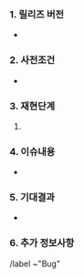 ### 1. 릴리즈 버전
<!-- 결함이 발생한 제품의 릴리즈 버전 -->
- 

### 2. 사전조건
<!-- 결함이 발생한 환경 -->
- 

### 3. 재현단계
<!-- 결함 발생 과정 서술 -->
1. 

### 4. 이슈내용
<!-- 결함 내용 서술 -->
- 

### 5. 기대결과
<!-- 정상 동작 시 기대되는 결과 서술 -->
- 

### 6. 추가 정보사항
<!-- 관련 로그 또는 스크린샷. 파일 크기에 따라 업로드 기능을 활용 -->

/label ~"Bug"
